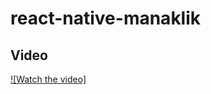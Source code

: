 # react-native-manaklik

## Video
[![Watch the video]](https://github.com/zahidin/react-native-manaklik/blob/master/video%20%26%20apk/Manaklik.mp4)
